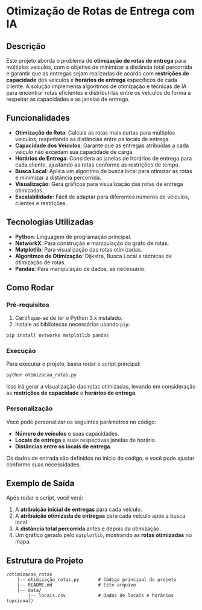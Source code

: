 # **Otimização de Rotas de Entrega com IA**

## **Descrição**

Este projeto aborda o problema de **otimização de rotas de entrega** para múltiplos veículos, com o objetivo de minimizar a distância total percorrida e garantir que as entregas sejam realizadas de acordo com **restrições de capacidade** dos veículos e **horários de entrega** específicos de cada cliente. A solução implementa algoritmos de otimização e técnicas de IA para encontrar rotas eficientes e distribuí-las entre os veículos de forma a respeitar as capacidades e as janelas de entrega.

## **Funcionalidades**

- **Otimização de Rota**: Calcula as rotas mais curtas para múltiplos veículos, respeitando as distâncias entre os locais de entrega.
- **Capacidade dos Veículos**: Garante que as entregas atribuídas a cada veículo não excedam sua capacidade de carga.
- **Horários de Entrega**: Considera as janelas de horários de entrega para cada cliente, ajustando as rotas conforme as restrições de tempo.
- **Busca Local**: Aplica um algoritmo de busca local para otimizar as rotas e minimizar a distância percorrida.
- **Visualização**: Gera gráficos para visualização das rotas de entrega otimizadas.
- **Escalabilidade**: Fácil de adaptar para diferentes números de veículos, clientes e restrições.

## **Tecnologias Utilizadas**

- **Python**: Linguagem de programação principal.
- **NetworkX**: Para construção e manipulação do grafo de rotas.
- **Matplotlib**: Para visualização das rotas otimizadas.
- **Algoritmos de Otimização**: Dijkstra, Busca Local e técnicas de otimização de rotas.
- **Pandas**: Para manipulação de dados, se necessário.

## **Como Rodar**

### Pré-requisitos

1. Certifique-se de ter o Python 3.x instalado.
2. Instale as bibliotecas necessárias usando `pip`:

```bash
pip install networkx matplotlib pandas
```

### Execução

Para executar o projeto, basta rodar o script principal:

```bash
python otimizacao_rotas.py
```

Isso irá gerar a visualização das rotas otimizadas, levando em consideração as **restrições de capacidade** e **horários de entrega**.

### Personalização

Você pode personalizar os seguintes parâmetros no código:

- **Número de veículos** e suas capacidades.
- **Locais de entrega** e suas respectivas janelas de horário.
- **Distâncias entre os locais de entrega**.

Os dados de entrada são definidos no início do código, e você pode ajustar conforme suas necessidades.

## **Exemplo de Saída**

Após rodar o script, você verá:

1. A **atribuição inicial de entregas** para cada veículo.
2. A **atribuição otimizada de entregas** para cada veículo após a busca local.
3. A **distância total percorrida** antes e depois da otimização.
4. Um gráfico gerado pelo `matplotlib`, mostrando as **rotas otimizadas** no mapa.

## **Estrutura do Projeto**

```
/otimizacao_rotas
    |-- otimização_rotas.py       # Código principal do projeto
    |-- README.md                 # Este arquivo
    |-- data/
        |-- locais.csv            # Dados de locais e horários (opcional)
```
